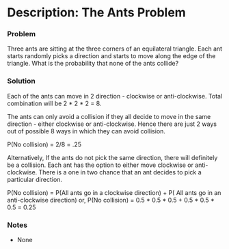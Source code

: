 # Description: The Ants Problem

### Problem
Three ants are sitting at the three corners of an equilateral triangle. Each ant starts randomly picks a direction and 
starts to move along the edge of the triangle. What is the probability that none of the ants collide?

### Solution
Each of the ants can move in 2 direction - clockwise or anti-clockwise. Total combination will be 2 * 2 * 2 = 8.

The ants can only avoid a collision if they all decide to move in the same direction - either clockwise or 
anti-clockwise. Hence there are just 2 ways out of possible 8 ways in which they can avoid collision. 

P(No collision) = 2/8 = .25 

Alternatively, If the ants do not pick the same direction, there will definitely be a collision. Each ant has the 
option to either move clockwise or anti-clockwise. There is a one in two chance that an ant decides to pick a particular 
direction. 

P(No collision) = P(All ants go in a clockwise direction) + P( All ants go in an anti-clockwise direction) 
or, P(No collision) = 0.5 * 0.5 * 0.5 + 0.5 * 0.5 * 0.5 = 0.25

### Notes
* None
